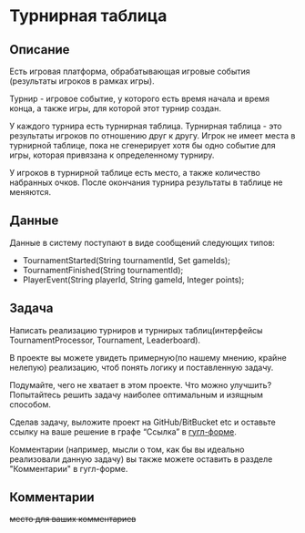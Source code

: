 # Турнирная таблица

## Описание

Есть игровая платформа, обрабатывающая игровые события (результаты игроков в рамках игры).
 
Турнир - игровое событие, у которого есть время начала и время конца, а также игры, для которой 
этот турнир создан. 

У каждого турнира есть турнирная таблица. Турнирная таблица - это результаты 
игроков по отношению друг к другу. Игрок не имеет места в турнирной таблице, пока не сгенерирует 
хотя бы одно событие для игры, которая привязана к определенному турниру. 

У игроков в турнирной таблице есть место, а также количество набранных очков. 
После окончания турнира результаты в таблице не меняются. 

## Данные
Данные в систему поступают в виде сообщений следующих типов:

 - TournamentStarted(String tournamentId, Set<String> gameIds);
 - TournamentFinished(String tournamentId);
 - PlayerEvent(String playerId, String gameId, Integer points);

## Задача
Написать реализацию турниров и турнирых таблиц(интерфейсы TournamentProcessor, Tournament, Leaderboard).

В проекте вы можете увидеть примерную(по нашему мнению, крайне нелепую) реализацию, чтоб понять логику 
и поставленную задачу. 

Подумайте, чего не хватает в этом проекте. Что можно улучшить? Попытайтесь решить задачу наиболее оптимальным 
и изящным способом. 

Сделав задачу, выложите проект на GitHub/BitBucket etc и оставьте ссылку на ваше решение в графе “Ссылка” в [гугл-форме](https://docs.google.com/document/d/1oPwAJvszXYf2sxSOoJ9dgE2ewBCIeqsthMbg25VwCT8/edit). 

Комментарии (например, мысли о том, как бы вы идеально реализовали данную задачу) вы также можете оставить в разделе "Комментарии" в гугл-форме.

## Комментарии
~~место для ваших комментариев~~ 
